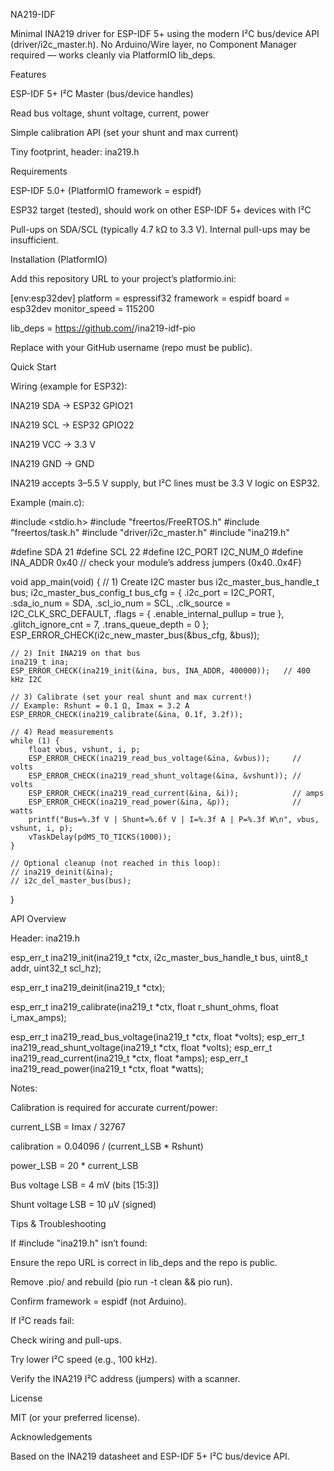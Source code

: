 NA219-IDF

Minimal INA219 driver for ESP-IDF 5+ using the modern I²C bus/device API (driver/i2c_master.h).
No Arduino/Wire layer, no Component Manager required — works cleanly via PlatformIO lib_deps.

Features

ESP-IDF 5+ I²C Master (bus/device handles)

Read bus voltage, shunt voltage, current, power

Simple calibration API (set your shunt and max current)

Tiny footprint, header: ina219.h

Requirements

ESP-IDF 5.0+ (PlatformIO framework = espidf)

ESP32 target (tested), should work on other ESP-IDF 5+ devices with I²C

Pull-ups on SDA/SCL (typically 4.7 kΩ to 3.3 V). Internal pull-ups may be insufficient.

Installation (PlatformIO)

Add this repository URL to your project’s platformio.ini:

[env:esp32dev]
platform = espressif32
framework = espidf
board = esp32dev
monitor_speed = 115200

lib_deps =
  https://github.com/<YOUR-USER>/ina219-idf-pio


Replace <YOUR-USER> with your GitHub username (repo must be public).

Quick Start

Wiring (example for ESP32):

INA219 SDA → ESP32 GPIO21

INA219 SCL → ESP32 GPIO22

INA219 VCC → 3.3 V

INA219 GND → GND

INA219 accepts 3–5.5 V supply, but I²C lines must be 3.3 V logic on ESP32.

Example (main.c):

#include <stdio.h>
#include "freertos/FreeRTOS.h"
#include "freertos/task.h"
#include "driver/i2c_master.h"
#include "ina219.h"

#define SDA       21
#define SCL       22
#define I2C_PORT  I2C_NUM_0
#define INA_ADDR  0x40   // check your module’s address jumpers (0x40..0x4F)

void app_main(void) {
    // 1) Create I2C master bus
    i2c_master_bus_handle_t bus;
    i2c_master_bus_config_t bus_cfg = {
        .i2c_port = I2C_PORT,
        .sda_io_num = SDA,
        .scl_io_num = SCL,
        .clk_source = I2C_CLK_SRC_DEFAULT,
        .flags = { .enable_internal_pullup = true },
        .glitch_ignore_cnt = 7,
        .trans_queue_depth = 0
    };
    ESP_ERROR_CHECK(i2c_new_master_bus(&bus_cfg, &bus));

    // 2) Init INA219 on that bus
    ina219_t ina;
    ESP_ERROR_CHECK(ina219_init(&ina, bus, INA_ADDR, 400000));   // 400 kHz I2C

    // 3) Calibrate (set your real shunt and max current!)
    // Example: Rshunt = 0.1 Ω, Imax = 3.2 A
    ESP_ERROR_CHECK(ina219_calibrate(&ina, 0.1f, 3.2f));

    // 4) Read measurements
    while (1) {
        float vbus, vshunt, i, p;
        ESP_ERROR_CHECK(ina219_read_bus_voltage(&ina, &vbus));     // volts
        ESP_ERROR_CHECK(ina219_read_shunt_voltage(&ina, &vshunt)); // volts
        ESP_ERROR_CHECK(ina219_read_current(&ina, &i));            // amps
        ESP_ERROR_CHECK(ina219_read_power(&ina, &p));              // watts
        printf("Bus=%.3f V | Shunt=%.6f V | I=%.3f A | P=%.3f W\n", vbus, vshunt, i, p);
        vTaskDelay(pdMS_TO_TICKS(1000));
    }

    // Optional cleanup (not reached in this loop):
    // ina219_deinit(&ina);
    // i2c_del_master_bus(bus);
}

API Overview

Header: ina219.h

esp_err_t ina219_init(ina219_t *ctx,
                      i2c_master_bus_handle_t bus,
                      uint8_t addr,
                      uint32_t scl_hz);

esp_err_t ina219_deinit(ina219_t *ctx);

esp_err_t ina219_calibrate(ina219_t *ctx,
                           float r_shunt_ohms,
                           float i_max_amps);

esp_err_t ina219_read_bus_voltage(ina219_t *ctx, float *volts);
esp_err_t ina219_read_shunt_voltage(ina219_t *ctx, float *volts);
esp_err_t ina219_read_current(ina219_t *ctx, float *amps);
esp_err_t ina219_read_power(ina219_t *ctx, float *watts);


Notes:

Calibration is required for accurate current/power:

current_LSB = Imax / 32767

calibration = 0.04096 / (current_LSB * Rshunt)

power_LSB = 20 * current_LSB

Bus voltage LSB = 4 mV (bits [15:3])

Shunt voltage LSB = 10 µV (signed)

Tips & Troubleshooting

If #include "ina219.h" isn’t found:

Ensure the repo URL is correct in lib_deps and the repo is public.

Remove .pio/ and rebuild (pio run -t clean && pio run).

Confirm framework = espidf (not Arduino).

If I²C reads fail:

Check wiring and pull-ups.

Try lower I²C speed (e.g., 100 kHz).

Verify the INA219 I²C address (jumpers) with a scanner.

License

MIT (or your preferred license).

Acknowledgements

Based on the INA219 datasheet and ESP-IDF 5+ I²C bus/device API.
